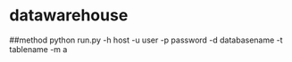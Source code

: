# datawarehouse

##method
python run.py -h host -u user -p password -d databasename -t tablename -m a
